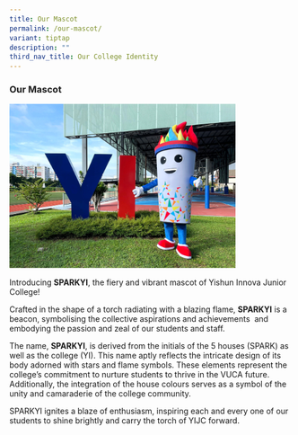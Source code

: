 ```yaml
---
title: Our Mascot
permalink: /our-mascot/
variant: tiptap
description: ""
third_nav_title: Our College Identity
---
```

<h3><strong>Our Mascot</strong></h3>
<div class="isomer-image-wrapper">
<img style="width: 80%;" height="auto" width="100%" alt="" src="/images/About Us/SPARKYI.jpg">
</div>
<p>Introducing <strong>SPARKYI</strong>, the fiery and vibrant mascot of Yishun
Innova Junior College!&nbsp;</p>
<p>Crafted in the shape of a torch radiating with a blazing flame, <strong>SPARKYI</strong> is
a beacon, symbolising the collective aspirations and achievements&nbsp;
and embodying the passion and zeal of our students and staff.&nbsp;</p>
<p>The name, <strong>SPARKYI</strong>, is derived from the initials of the
5 houses (SPARK) as well as the college (YI). This name aptly reflects
the intricate design of its body adorned with stars and flame symbols.
These elements represent the college’s commitment to nurture students to
thrive in the VUCA future. Additionally, the integration of the house colours
serves as a symbol of the unity and camaraderie of the college community.&nbsp;</p>
<p>SPARKYI ignites a blaze of enthusiasm, inspiring each and every one of
our students to shine brightly and carry the torch of YIJC forward.</p>
<p></p>